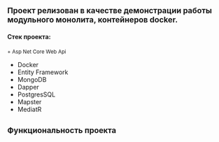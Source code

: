 ## <sup> Проект релизован в качестве демонстрации работы модульного монолита, контейнеров docker. </sup>
#### Стек проекта:
 <sup> + Asp Net Core Web Api </sup>
+ Docker
+ Entity Framework
+ MongoDB
+ Dapper
+ PostgresSQL
+ Mapster
+ MediatR

## <sup> Функциональность проекта </sup>
